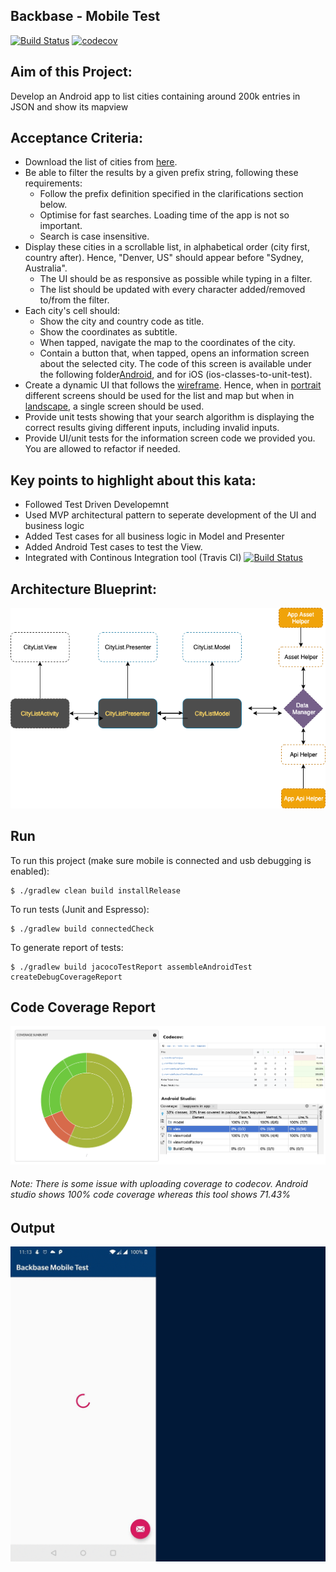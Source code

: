 ## Backbase - Mobile Test
[![Build Status](https://travis-ci.org/ksananth/Backbase-Mobile-test.svg?branch=master)](https://travis-ci.org/ksananth/Backbase-Mobile-test)
[![codecov](https://codecov.io/gh/ksananth/Backbase-Mobile-test/branch/master/graph/badge.svg)](https://codecov.io/gh/ksananth/Backbase-Mobile-test)
## Aim of this Project:
Develop an Android app to list cities containing around 200k entries in JSON and show its mapview

## Acceptance Criteria:
* Download the list of cities from [here](cities.json).
* Be able to filter the results by a given prefix string, following these requirements:
     * Follow the prefix definition specified in the clarifications section below.
     * Optimise for fast searches. Loading time of the app is not so important.
     * Search is case insensitive.
* Display these cities in a scrollable list, in alphabetical order (city first, country after). Hence, "Denver, US" should appear before "Sydney, Australia".
     * The UI should be as responsive as possible while typing in a filter.
     * The list should be updated with every character added/removed to/from the filter.
* Each city's cell should:
     * Show the city and country code as title.
     * Show the coordinates as subtitle.
     * When tapped, navigate the map to the coordinates of the city.
     * Contain a button that, when tapped, opens an information screen about the selected city. The code of this screen is available under the following folder[Android](androidTestClasses), and for iOS (ios-classes-to-unit-test).
* Create a dynamic UI that follows the [wireframe](wireframes). Hence, when in [portrait](wireframes/portrait.png) different screens should be used for the list and map but when in [landscape](wireframes/landscape.png), a single screen should be used.
* Provide unit tests showing that your search algorithm is displaying the correct results giving different inputs, including invalid inputs.
* Provide UI/unit tests for the information screen code we provided you. You are allowed to refactor if needed.

## Key points to highlight about this kata:
* Followed Test Driven Developemnt
* Used MVP architectural pattern to seperate development of the UI and business logic
* Added Test cases for all business logic in Model and Presenter
* Added Android Test cases to test the View.
* Integrated with Continous Integration tool (Travis CI) [![Build Status](https://travis-ci.org/ksananth/Backbase-Mobile-test.svg?branch=master)](https://travis-ci.org/ksananth/Backbase-Mobile-test)

## Architecture Blueprint:
![](https://github.com/ksananth/Backbase-Mobile-test/blob/master/blueprint.png)

## Run
To run this project (make sure mobile is connected and usb debugging is enabled):

```
$ ./gradlew clean build installRelease
```
To run tests (Junit and Espresso):

```
$ ./gradlew build connectedCheck
```

To generate report of tests:

```
$ ./gradlew build jacocoTestReport assembleAndroidTest createDebugCoverageReport
```
## Code Coverage Report
![](https://github.com/2019-SOW-DEV-003/LeapYears/blob/master/report.png)
###### Note: There is some issue with uploading coverage to codecov. Android studio shows 100% code coverage whereas this tool shows 71.43%

## Output
![](https://github.com/ksananth/Backbase-Mobile-test/blob/master/screenshot.gif)
